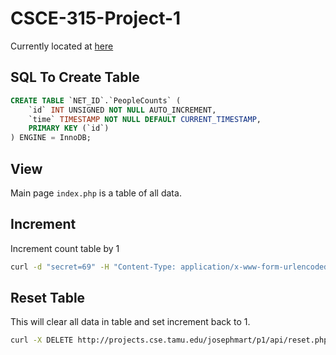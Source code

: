 # CSCE-315-Project-1

Currently located at [here](http://projects.cse.tamu.edu/josephmart/p1/)

## SQL To Create Table

```sql
CREATE TABLE `NET_ID`.`PeopleCounts` (
	`id` INT UNSIGNED NOT NULL AUTO_INCREMENT, 
	`time` TIMESTAMP NOT NULL DEFAULT CURRENT_TIMESTAMP, 
	PRIMARY KEY (`id`)
) ENGINE = InnoDB;
```

## View
Main page `index.php` is a table of all data.

## Increment

Increment count table by 1
```bash
curl -d "secret=69" -H "Content-Type: application/x-www-form-urlencoded" -X POST http://projects.cse.tamu.edu/josephmart/p1/api/increment.php
```

## Reset Table

This will clear all data in table and set increment back to 1.

```bash
curl -X DELETE http://projects.cse.tamu.edu/josephmart/p1/api/reset.php
```